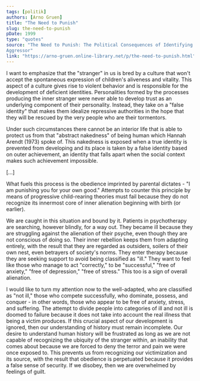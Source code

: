 ```yaml
---
tags: [politik]
authors: [Arno Gruen]
title: "The Need to Punish"
slug: the-need-to-punish
pDate: 1999
type: "quotes"
source: "The Need to Punish: The Political Consequences of Identifying with the
Aggressor"
link: "https://arno-gruen.online-library.net/p/the-need-to-punish.html"
---
```


I want to emphasize that the "stranger" in us is bred by a culture that won't accept the spontaneous expression of children's aliveness and vitality. This aspect of a culture gives rise to violent behavior and is responsible for the development of deficient identities. Personalities formed by the processes producing the inner stranger were never able to develop trust as an underlying component of their personality. Instead, they take on a "false identity" that makes them idealize repressive authorities in the hope that they will be rescued by the very people who are their tormentors.

Under such circumstances there cannot be an interior life that is able to protect us from that "abstract nakedness" of being human which Hannah Arendt (1973) spoke of. This nakedness is exposed when a true identity is prevented from developing and its place is taken by a false identity based on outer achievement, an identity that falls apart when the social context makes such achievement impossible.

[…]

What fuels this process is the obedience imprinted by parental dictates - "I am punishing you for your own good." Attempts to counter this principle by means of progressive child-rearing theories must fail because they do not recognize its innermost core of inner alienation beginning with birth (or earlier).

We are caught in this situation and bound by it. Patients in psychotherapy are searching, however blindly, for a way out. They became ill because they are struggling against the alienation of their psyche, even though they are not conscious of doing so. Their inner rebellion keeps them from adapting entirely, with the result that they are regarded as outsiders, soilers of their own nest, even betrayers of society's norms. They enter therapy because they are seeking support to avoid being classified as "ill." They want to feel like those who manage to act "correctly," to be "successful," "free of anxiety," "free of
depression," "free of stress." This too is a sign of overall alienation. 

I would like to turn my attention now to the well-adapted, who are classified as "not ill," those who compete successfully, who dominate, possess, and conquer - in other words, those who appear to be free of anxiety, stress, and suffering. The attempt to divide people into categories of ill and not ill is doomed to failure because it does not take into account the real illness that being a victim produces. If this crucial aspect of our development is ignored, then our understanding of history must remain incomplete. Our desire to understand human history will be frustrated as long as we are not capable of recognizing the ubiquity of the stranger within, an inability that comes about because we are forced to deny the terror and pain we were once exposed to. This prevents us from recognizing our victimization and its source, with the result that obedience is perpetuated because it provides a false sense of security. If we disobey, then we are overwhelmed by feelings of guilt.